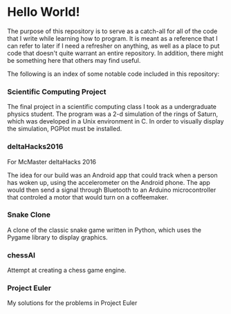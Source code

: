 # Hello World!

The purpose of this repository is to serve as a catch-all for all of the code that I write while learning how to program. It is meant as a reference that I can refer to later if I need a refresher on anything, as well as a place to put code that doesn't quite warrant an entire repository. In addition, there might be something here that others may find useful.

The following is an index of some notable code included in this repository:

### Scientific Computing Project 

The final project in a scientific computing class I took as a undergraduate physics student. The program was a 2-d simulation of the rings of Saturn, which was developed in a Unix environment in C. In order to visually display the simulation, PGPlot must be installed.

### deltaHacks2016

For McMaster deltaHacks 2016

The idea for our build was an Android app that could track when a person has woken up, using the accelerometer on the Android phone. The app would then send a signal through Bluetooth to an Arduino microcontroller that controled a motor that would turn on a coffeemaker.

### Snake Clone

A clone of the classic snake game written in Python, which uses the Pygame library to display graphics.

### chessAI

Attempt at creating a chess game engine.

### Project Euler

My solutions for the problems in Project Euler
